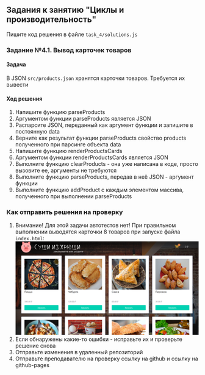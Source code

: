 ## Задания к занятию "Циклы и производительность"
Пишите код решения в файле `task_4/solutions.js`

### Задание №4.1. Вывод карточек товаров
#### Задача
В JSON `src/products.json` хранятся карточки товаров.
Требуется их вывести

#### Ход решения
1. Напишите функцию parseProducts
2. Аргументом функции parseProducts является JSON
3. Распарсите JSON, переданный как аргумент функции и запишите в постоянную data
4. Верните как результат функции parseProducts свойство products 
полученного при парсинге объекта data
5. Напишите функцию renderProductsCards
6. Аргументом функции renderProductsCards является JSON
7. Выполните функцию clearProducts - она уже написана в коде, просто вызовите ее, 
аргументы не требуются
8. Выполните функцию parseProducts, передав в неё JSON - аргумент функции
9. Выполните функцию addProduct с каждым элементом массива, полученного при 
выполнении parseProducts

### Как отправить решения на проверку
1. Внимание! Для этой задачи автотестов нет! 
При правильном выполнении выводятся карточки 8 товаров при запуске файла `index.html`:
![](../readme-img/task_4/cards.png)
2. Если обнаружены какие-то ошибки - исправьте их и проверьте решение снова
3. Отправьте изменения в удаленный репозиторий
4. Отправьте преподавателю на проверку ссылку на github и ссылку на github-pages 
